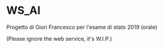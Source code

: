 # WS_AI
Progetto di Giori Francesco per l'esame di stato 2019 (orale)

(Please ignore the web service, it's W.I.P.)
